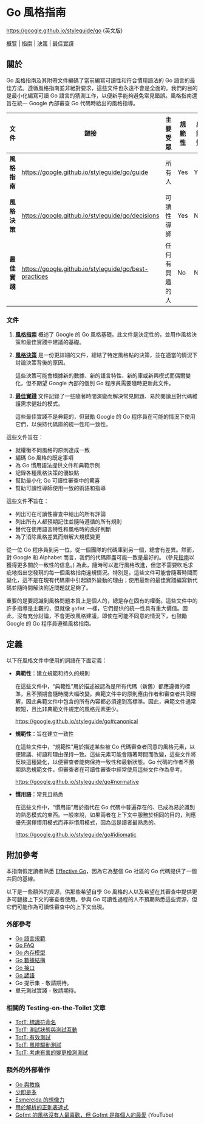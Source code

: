 # Go 風格指南

<https://google.github.io/styleguide/go> (英文版)

[概覽](index.md) | [指南](guide.md) | [決策](decisions.md) |
[最佳實踐](best-practices.md)

<a id="about"></a>

## 關於

Go 風格指南及其附帶文件編碼了當前編寫可讀性和符合慣用語法的 Go 語言的最佳方法。遵循風格指南並非絕對要求，這些文件也永遠不會是全面的。我們的目的是最小化編寫可讀 Go 語言的猜測工作，以便新手能夠避免常見錯誤。風格指南還旨在統一 Google 內部審查 Go 代碼時給出的風格指導。

| 文件         | 鏈接                                                    | 主要受眾       | [規範性] | [典範性] |
| ------------ | ------------------------------------------------------- | -------------- | -------- | -------- |
| **風格指南** | <https://google.github.io/styleguide/go/guide>          | 所有人         | Yes      | Yes      |
| **風格決策** | <https://google.github.io/styleguide/go/decisions>      | 可讀性導師     | Yes      | No       |
| **最佳實踐** | <https://google.github.io/styleguide/go/best-practices> | 任何有興趣的人 | No       | No       |

[規範性]: #normative
[典範性]: #canonical

<a id="docs"></a>

### 文件

1. **[風格指南](https://google.github.io/styleguide/go/guide)** 概述了 Google 的 Go 風格基礎。此文件是決定性的，並用作風格決策和最佳實踐中建議的基礎。

1. **[風格決策](https://google.github.io/styleguide/go/decisions)** 是一份更詳細的文件，總結了特定風格點的決策，並在適當的情況下討論決策背後的原因。

   這些決策可能會根據新的數據、新的語言特性、新的庫或新興模式而偶爾變化，但不期望 Google 內部的個別 Go 程序員需要隨時更新此文件。

1. **[最佳實踐](https://google.github.io/styleguide/go/best-practices)** 文件記錄了一些隨著時間演變而解決常見問題、易於閱讀且對代碼維護需求健壯的模式。

   這些最佳實踐不是典範的，但鼓勵 Google 的 Go 程序員在可能的情況下使用它們，以保持代碼庫的統一性和一致性。

這些文件旨在：

- 就權衡不同風格的原則達成一致
- 編碼 Go 風格的既定事項
- 為 Go 慣用語法提供文件和典範示例
- 記錄各種風格決策的優缺點
- 幫助最小化 Go 可讀性審查中的驚喜
- 幫助可讀性導師使用一致的術語和指導

這些文件**不**旨在：

- 列出可在可讀性審查中給出的所有評論
- 列出所有人都預期記住並隨時遵循的所有規則
- 替代在使用語言特性和風格時的良好判斷
- 為了消除風格差異而辯解大規模變更

從一位 Go 程序員到另一位，從一個團隊的代碼庫到另一個，總會有差異。然而，對 Google 和 Alphabet 而言，我們的代碼庫盡可能一致是最好的。 (參見[指南](guide#consistency)以獲得更多關於一致性的信息。) 為此，隨時可以進行風格改進，但您不需要吹毛求疵地指出您發現的每一個風格指南違規情況。特別是，這些文件可能會隨著時間而變化，這不是在現有代碼庫中引起額外變動的理由；使用最新的最佳實踐編寫新代碼並隨時間解決附近問題就足夠了。

重要的是要認識到風格問題本質上是個人的，總是存在固有的權衡。這些文件中的許多指導是主觀的，但就像 `gofmt` 一樣，它們提供的統一性具有重大價值。因此，沒有充分討論，不會更改風格建議，即使在可能不同意的情況下，也鼓勵 Google 的 Go 程序員遵循風格指南。

<a id="definitions"></a>

## 定義

以下在風格文件中使用的詞語在下面定義：

- **典範性**：建立規範和持久的規則
  <a id="canonical"></a>

  在這些文件中，“典範性”用於描述被認為是所有代碼（新舊）都應遵循的標準，且不預期會隨時間大幅改變。典範文件中的原則應由作者和審查者共同理解，因此典範文件中包含的所有內容都必須達到高標準。因此，典範文件通常較短，且比非典範文件規定的風格元素更少。

  <https://google.github.io/styleguide/go#canonical>

- **規範性**：旨在建立一致性 <a id="normative"></a>

  在這些文件中，“規範性”用於描述某些被 Go 代碼審查者同意的風格元素，以便建議、術語和理由保持一致。這些元素可能會隨著時間而改變，這些文件將反映這種變化，以便審查者能夠保持一致性和最新狀態。Go 代碼的作者不預期熟悉規範文件，但審查者在可讀性審查中經常使用這些文件作為參考。

  <https://google.github.io/styleguide/go#normative>

- **慣用語**：常見且熟悉 <a id="idiomatic"></a>

  在這些文件中，“慣用語”用於指代在 Go 代碼中普遍存在的、已成為易於識別的熟悉模式的東西。一般來說，如果兩者在上下文中服務於相同的目的，則應優先選擇慣用模式而非非慣用模式，因為這是讀者最熟悉的。

  <https://google.github.io/styleguide/go#idiomatic>

<a id="references"></a>

## 附加參考

本指南假定讀者熟悉 [Effective Go]，因為它為整個 Go 社區的 Go 代碼提供了一個共同的基線。

以下是一些額外的資源，供那些希望自學 Go 風格的人以及希望在其審查中提供更多可鏈接上下文的審查者使用。參與 Go 可讀性過程的人不預期熟悉這些資源，但它們可能作為可讀性審查中的上下文出現。

[Effective Go]: https://go.dev/doc/effective_go

### 外部參考

- [Go 語言規範](https://go.dev/ref/spec)
- [Go FAQ](https://go.dev/doc/faq)
- [Go 內存模型](https://go.dev/ref/mem)
- [Go 數據結構](https://research.swtch.com/godata)
- [Go 接口](https://research.swtch.com/interfaces)
- [Go 諺語](https://go-proverbs.github.io/)
- <a id="gotip"></a> Go 提示集 - 敬請期待。
- <a id="unit-testing-practices"></a> 單元測試實踐 - 敬請期待。

### 相關的 Testing-on-the-Toilet 文章

- [TotT: 標識符命名][tott-431]
- [TotT: 測試狀態與測試互動][tott-281]
- [TotT: 有效測試][tott-324]
- [TotT: 風險驅動測試][tott-329]
- [TotT: 考慮有害的變更檢測測試][tott-350]

[tott-431]: https://testing.googleblog.com/2017/10/code-health-identifiernamingpostforworl.html
[tott-281]: https://testing.googleblog.com/2013/03/testing-on-toilet-testing-state-vs.html
[tott-324]: https://testing.googleblog.com/2014/05/testing-on-toilet-effective-testing.html
[tott-329]: https://testing.googleblog.com/2014/05/testing-on-toilet-risk-driven-testing.html
[tott-350]: https://testing.googleblog.com/2015/01/testing-on-toilet-change-detector-tests.html

### 額外的外部著作

- [Go 與教條](https://research.swtch.com/dogma)
- [少即是多](https://commandcenter.blogspot.com/2012/06/less-is-exponentially-more.html)
- [Esmerelda 的想像力](https://commandcenter.blogspot.com/2011/12/esmereldas-imagination.html)
- [用於解析的正則表達式](https://commandcenter.blogspot.com/2011/08/regular-expressions-in-lexing-and.html)
- [Gofmt 的風格沒有人最喜歡，但 Gofmt 是每個人的最愛](https://www.youtube.com/watch?v=PAAkCSZUG1c&t=8m43s)
  (YouTube)
